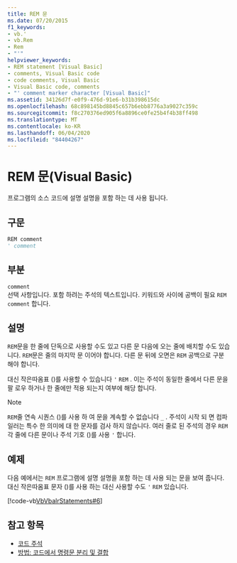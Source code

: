 ```yaml
---
title: REM 문
ms.date: 07/20/2015
f1_keywords:
- vb.'
- vb.Rem
- Rem
- "'"
helpviewer_keywords:
- REM statement [Visual Basic]
- comments, Visual Basic code
- code comments, Visual Basic
- Visual Basic code, comments
- "' comment marker character [Visual Basic]"
ms.assetid: 34126d7f-e0f9-476d-91e6-b31b398615dc
ms.openlocfilehash: 68c898145bd8845c657b6ebb8776a3a9027c359c
ms.sourcegitcommit: f8c270376ed905f6a8896ce0fe25b4f4b38ff498
ms.translationtype: MT
ms.contentlocale: ko-KR
ms.lasthandoff: 06/04/2020
ms.locfileid: "84404267"
---
```

# <a name="rem-statement-visual-basic"></a>REM 문(Visual Basic)
프로그램의 소스 코드에 설명 설명을 포함 하는 데 사용 됩니다.  
  
## <a name="syntax"></a>구문  
  
```vb  
REM comment  
' comment  
```  
  
## <a name="parts"></a>부분  
 `comment`  
 선택 사항입니다. 포함 하려는 주석의 텍스트입니다. 키워드와 사이에 공백이 필요 `REM` `comment` 합니다.  
  
## <a name="remarks"></a>설명  
 `REM`문을 한 줄에 단독으로 사용할 수도 있고 다른 문 다음에 오는 줄에 배치할 수도 있습니다. `REM`문은 줄의 마지막 문 이어야 합니다. 다른 문 뒤에 오면은 `REM` 공백으로 구분 해야 합니다.  
  
 대신 작은따옴표 ()를 사용할 수 있습니다 `'` `REM` . 이는 주석이 동일한 줄에서 다른 문을 팔 로우 하거나 한 줄에만 적용 되는지 여부에 해당 합니다.  
  
> [!NOTE]
> `REM`줄 연속 시퀀스 ()를 사용 하 여 문을 계속할 수 없습니다 `_` . 주석이 시작 되 면 컴파일러는 특수 한 의미에 대 한 문자를 검사 하지 않습니다. 여러 줄로 된 주석의 경우 `REM` 각 줄에 다른 문이나 주석 기호 ()를 사용 `'` 합니다.  
  
## <a name="example"></a>예제  
 다음 예에서는 `REM` 프로그램에 설명 설명을 포함 하는 데 사용 되는 문을 보여 줍니다. 대신 작은따옴표 문자 ()를 사용 하는 대신 사용할 수도 `'` `REM` 있습니다.  
  
 [!code-vb[VbVbalrStatements#6](~/samples/snippets/visualbasic/VS_Snippets_VBCSharp/VbVbalrStatements/VB/Class1.vb#6)]  
  
## <a name="see-also"></a>참고 항목

- [코드 주석](../../programming-guide/program-structure/comments-in-code.md)
- [방법: 코드에서 명령문 분리 및 결합](../../programming-guide/program-structure/how-to-break-and-combine-statements-in-code.md)
